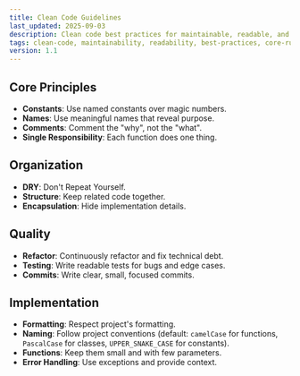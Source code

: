 ```yaml
---
title: Clean Code Guidelines
last_updated: 2025-09-03
description: Clean code best practices for maintainable, readable, and well-structured code
tags: clean-code, maintainability, readability, best-practices, core-rule
version: 1.1
---
```


## Core Principles

- **Constants**: Use named constants over magic numbers.
- **Names**: Use meaningful names that reveal purpose.
- **Comments**: Comment the "why", not the "what".
- **Single Responsibility**: Each function does one thing.

## Organization

- **DRY**: Don't Repeat Yourself.
- **Structure**: Keep related code together.
- **Encapsulation**: Hide implementation details.

## Quality

- **Refactor**: Continuously refactor and fix technical debt.
- **Testing**: Write readable tests for bugs and edge cases.
- **Commits**: Write clear, small, focused commits.

## Implementation

- **Formatting**: Respect project's formatting.
- **Naming**: Follow project conventions (default: `camelCase` for functions, `PascalCase` for classes, `UPPER_SNAKE_CASE` for constants).
- **Functions**: Keep them small and with few parameters.
- **Error Handling**: Use exceptions and provide context.
